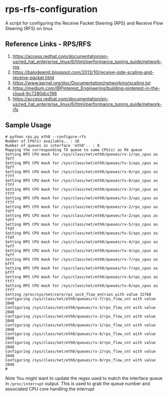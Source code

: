 # rps-rfs-configuration
A script for configuring the Receive Packet Steering (RPS) and Receive Flow Steering (RFS) on linux

## Reference Links - RPS/RFS
1. https://access.redhat.com/documentation/en-us/red_hat_enterprise_linux/6/html/performance_tuning_guide/network-rps
2. https://balodeamit.blogspot.com/2013/10/receive-side-scaling-and-receive-packet.html
3. https://www.kernel.org/doc/Documentation/networking/scaling.txt
4. https://medium.com/@Pinterest_Engineering/building-pinterest-in-the-cloud-6c7280dcc196
5. https://access.redhat.com/documentation/en-us/red_hat_enterprise_linux/6/html/performance_tuning_guide/network-rfs

## Sample Usage
```
# python rps.py eth0 --configure-rfs
Number of CPU(s) available.. : 16
Number of queues in interface 'eth0'.. : 8
Mapping the corresponding TX queue to same CPU(s) as RX queue
Setting RPS CPU mask for /sys/class/net/eth0/queues/rx-1/rps_cpus as fbff
Setting RPS CPU mask for /sys/class/net/eth0/queues/tx-1/xps_cpus as fbff
Setting RPS CPU mask for /sys/class/net/eth0/queues/rx-0/rps_cpus as f7ff
Setting RPS CPU mask for /sys/class/net/eth0/queues/tx-0/xps_cpus as f7ff
Setting RPS CPU mask for /sys/class/net/eth0/queues/rx-3/rps_cpus as ff7f
Setting RPS CPU mask for /sys/class/net/eth0/queues/tx-3/xps_cpus as ff7f
Setting RPS CPU mask for /sys/class/net/eth0/queues/rx-2/rps_cpus as fdff
Setting RPS CPU mask for /sys/class/net/eth0/queues/tx-2/xps_cpus as fdff
Setting RPS CPU mask for /sys/class/net/eth0/queues/rx-5/rps_cpus as ffdf
Setting RPS CPU mask for /sys/class/net/eth0/queues/tx-5/xps_cpus as ffdf
Setting RPS CPU mask for /sys/class/net/eth0/queues/rx-4/rps_cpus as feff
Setting RPS CPU mask for /sys/class/net/eth0/queues/tx-4/xps_cpus as feff
Setting RPS CPU mask for /sys/class/net/eth0/queues/rx-7/rps_cpus as bfff
Setting RPS CPU mask for /sys/class/net/eth0/queues/tx-7/xps_cpus as bfff
Setting RPS CPU mask for /sys/class/net/eth0/queues/rx-6/rps_cpus as fff7
Setting RPS CPU mask for /sys/class/net/eth0/queues/tx-6/xps_cpus as fff7
Setting /proc/sys/net/core/rps_sock_flow_entries with value 32768
Configuring /sys/class/net/eth0/queues/rx-7/rps_flow_cnt with value 2048
Configuring /sys/class/net/eth0/queues/rx-5/rps_flow_cnt with value 2048
Configuring /sys/class/net/eth0/queues/rx-3/rps_flow_cnt with value 2048
Configuring /sys/class/net/eth0/queues/rx-1/rps_flow_cnt with value 2048
Configuring /sys/class/net/eth0/queues/rx-6/rps_flow_cnt with value 2048
Configuring /sys/class/net/eth0/queues/rx-4/rps_flow_cnt with value 2048
Configuring /sys/class/net/eth0/queues/rx-2/rps_flow_cnt with value 2048
Configuring /sys/class/net/eth0/queues/rx-0/rps_flow_cnt with value 2048
#
```

_Note_ You might want to update the regex used to match the interface queue in `/proc/interrupt` output. This is used to grab the queue number and associated CPU core handling the interrupt
